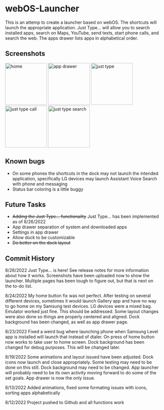 # webOS-Launcher
This is an attemp to create a launcher based on webOS. The shortcuts will launch the appropriate application. Just Type... will allow you to search installed apps, search on Maps, YouTube, send texts, start phone calls, and search the web. The apps drawer lists apps in alphabetical order.

## Screenshots
<p>
  <img src="https://user-images.githubusercontent.com/43080643/186994007-cc42cc0d-2f58-47e2-b8a9-d81b24b3389b.png" width="135" title="home">
  <img src="https://user-images.githubusercontent.com/43080643/186995106-39d45641-cff0-4ae2-99b9-29b508be92cf.png" width="135" alt="app drawer">
  <img src="https://user-images.githubusercontent.com/43080643/186994031-20d0477c-ed0b-4675-9cc1-90621ce31818.png" width="135" alt="just type">
  <img src="https://user-images.githubusercontent.com/43080643/186994042-08eb5344-1d29-48a7-b707-025096266fe6.png" width="135" alt="just type call">
  <img src="https://user-images.githubusercontent.com/43080643/186994046-d0c228f9-ae6b-4776-a167-9b850693b92c.png" width="135" alt="just type search">
</p>

## Known bugs
* On some phones the shortcuts in the dock may not launch the intended application, specifically LG devices may launch Assistant Voice Search with phone and messaging
* Status bar coloring is a little buggy

## Future Tasks
* ~~Adding the Just Type... functionality~~ Just Type... has been implemented as of 8/26/2022
* App drawer separation of system and downloaded apps
* Settings in app drawer
* Allow dock to be customizable
* ~~Do better on the dock layout~~

## Commit History

8/26/2022 Just Type... is here! See release notes for more information about how it works. Screenshots
have been uploaded now to show the launcher. Multiple pages has been tough to figure out, but that is
next on the to-do list.

8/24/2022 My home button fix was not perfect. After testing on several different devices, sometimes 
it would launch Gallery app and have no way to go home on my Samsung test devices. LG devices were a mixed bag. 
Emulator worked just fine. This should be addressed. Some layout changes were also done so things are 
properly centered and aligned. Dock background has been changed, as well as app drawer page.

8/23/2022 Fixed a weird bug where launching phone when Samsung Level app is installed will launch
that instead of dialer. On press of home button now works to take user to home screen. Dock
background has been changed for debug purposes. This will be changed later.

8/19/2022 Some animations and layout issued have been adjusted. Dock icons now launch and close
appropriately. Some testing may need to be done on this still. Dock background may need to be
changed. App launcher will probably need to be its own activity moving forward to do some of the set
goals. App drawer is now the only issue.

8/13/2022 Added animations, fixed some formating issues with icons, sorting apps alphabetically

8/12/2022 Project pushed to Github and all functions work
